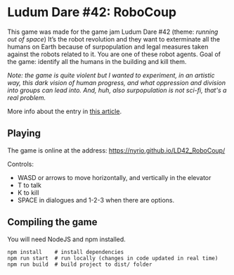 # Ludum Dare #42: RoboCoup

This game was made for the game jam Ludum Dare #42 (theme: *running out of space*)
It’s the robot revolution and they want to exterminate all the humans on Earth because of surpopulation and legal measures taken against the robots related to it. You are one of these robot agents. Goal of the game: identify all the humans in the building and kill them.

*Note: the game is quite violent but I wanted to experiment, in an artistic way, this dark vision of human progress, and what oppression and division into groups can lead into. And, huh, also surpopulation is not sci-fi, that's a real problem.*

More info about the entry in [this article](https://nyri0.fr/en/blog/7).

## Playing

The game is online at the address: https://nyrio.github.io/LD42_RoboCoup/

Controls:
 - WASD or arrows to move horizontally, and vertically in the elevator
 - T to talk
 - K to kill
 - SPACE in dialogues and 1-2-3 when there are options.

## Compiling the game

You will need NodeJS and npm installed.

    npm install    # install dependencies
    npm run start  # run locally (changes in code updated in real time)
    npm run build  # build project to dist/ folder
